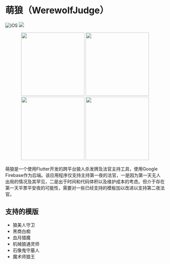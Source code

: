 # 萌狼（WerewolfJudge）

![iOS](https://img.shields.io/badge/iOS-11%20-blue)
[![](https://img.shields.io/itunes/v/1525690109?label=App%20Store)](https://apps.apple.com/us/app/萌狼-狼人杀法官/id1525690109)

<p align="center">
  <img src="https://user-images.githubusercontent.com/7277662/90495289-46f28980-e0f9-11ea-9559-b32943894e1d.png" width="200">
  <img src="https://user-images.githubusercontent.com/7277662/90495231-380bd700-e0f9-11ea-9d02-0a79cec4ce26.png" width="200">
  <img src="https://user-images.githubusercontent.com/7277662/90495222-3510e680-e0f9-11ea-9868-4b651ce9d3f6.png" width="200">
  <img src="https://user-images.githubusercontent.com/7277662/90495200-304c3280-e0f9-11ea-960a-9f0ee585a47c.png" width="200">
</p>

萌狼是一个使用Flutter开发的跨平台狼人杀发牌及法官主持工具，使用Google Firebase作为后端。该应用程序仅支持主持第一夜的法官，一是因为第一天无人出局的情况及其罕见，二是出于时间和代码体积以及维护成本的考虑。但介于存在第一天平票平安夜的可能性，需要对一些已经支持的模板加以改进以支持第二夜法官。

## 支持的模版

- 狼美人守卫
- 黑商白痴
- 血月猎魔
- 机械狼通灵师
- 石像鬼守墓人
- 魔术师狼王
